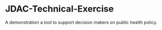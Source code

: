 # JDAC-Technical-Exercise
A demonstration a tool to support decision makers on public health policy.
